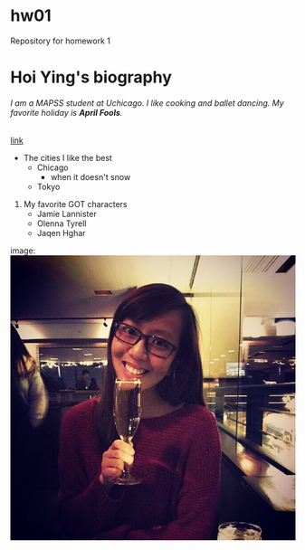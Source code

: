 # hw01
Repository for homework 1
# Hoi Ying's biography
###### I am a MAPSS student at Uchicago. I like cooking and ballet dancing. My favorite holiday is **April Fools**.
[link](https://en.wikipedia.org/wiki/April_Fools%27_Day)
* The cities I like the best
   + Chicago
      - when it doesn't snow
   + Tokyo
1. My favorite GOT characters
   + Jamie Lannister
   + Olenna Tyrell
   + Jaqen Hghar

image:
![A pic of me at Signature Lounge](IMG_0092.jpg)